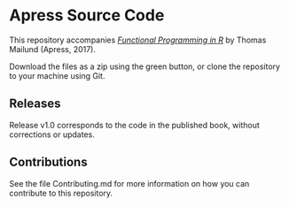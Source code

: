 # Apress Source Code

This repository accompanies [*Functional Programming in R*](http://www.apress.com/9781484227459) by Thomas Mailund (Apress, 2017).

[comment]: #cover


Download the files as a zip using the green button, or clone the repository to your machine using Git.

## Releases

Release v1.0 corresponds to the code in the published book, without corrections or updates.

## Contributions

See the file Contributing.md for more information on how you can contribute to this repository.
